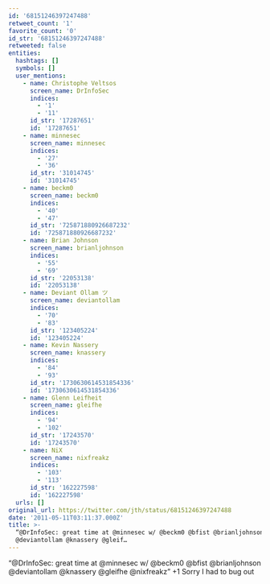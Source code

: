 ```yaml
---
id: '68151246397247488'
retweet_count: '1'
favorite_count: '0'
id_str: '68151246397247488'
retweeted: false
entities:
  hashtags: []
  symbols: []
  user_mentions:
    - name: Christophe Veltsos
      screen_name: DrInfoSec
      indices:
        - '1'
        - '11'
      id_str: '17287651'
      id: '17287651'
    - name: minnesec
      screen_name: minnesec
      indices:
        - '27'
        - '36'
      id_str: '31014745'
      id: '31014745'
    - name: beckm0
      screen_name: beckm0
      indices:
        - '40'
        - '47'
      id_str: '725871880926687232'
      id: '725871880926687232'
    - name: Brian Johnson
      screen_name: brianljohnson
      indices:
        - '55'
        - '69'
      id_str: '22053138'
      id: '22053138'
    - name: Deviant Ollam ツ
      screen_name: deviantollam
      indices:
        - '70'
        - '83'
      id_str: '123405224'
      id: '123405224'
    - name: Kevin Nassery
      screen_name: knassery
      indices:
        - '84'
        - '93'
      id_str: '1730630614531854336'
      id: '1730630614531854336'
    - name: Glenn Leifheit
      screen_name: gleifhe
      indices:
        - '94'
        - '102'
      id_str: '17243570'
      id: '17243570'
    - name: NiX
      screen_name: nixfreakz
      indices:
        - '103'
        - '113'
      id_str: '162227598'
      id: '162227598'
  urls: []
original_url: https://twitter.com/jth/status/68151246397247488
date: '2011-05-11T03:11:37.000Z'
title: >-
  “@DrInfoSec: great time at @minnesec w/ @beckm0 @bfist @brianljohnson
  @deviantollam @knassery @gleif…
---
```


“@DrInfoSec: great time at @minnesec w/ @beckm0 @bfist @brianljohnson @deviantollam @knassery @gleifhe @nixfreakz” +1 Sorry I had to bug out